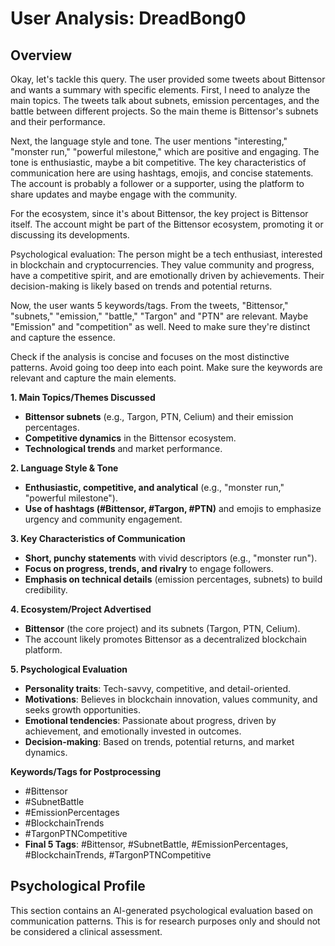 # User Analysis: DreadBong0

## Overview

<think>
Okay, let's tackle this query. The user provided some tweets about Bittensor and wants a summary with specific elements. First, I need to analyze the main topics. The tweets talk about subnets, emission percentages, and the battle between different projects. So the main theme is Bittensor's subnets and their performance.

Next, the language style and tone. The user mentions "interesting," "monster run," "powerful milestone," which are positive and engaging. The tone is enthusiastic, maybe a bit competitive. The key characteristics of communication here are using hashtags, emojis, and concise statements. The account is probably a follower or a supporter, using the platform to share updates and maybe engage with the community.

For the ecosystem, since it's about Bittensor, the key project is Bittensor itself. The account might be part of the Bittensor ecosystem, promoting it or discussing its developments. 

Psychological evaluation: The person might be a tech enthusiast, interested in blockchain and cryptocurrencies. They value community and progress, have a competitive spirit, and are emotionally driven by achievements. Their decision-making is likely based on trends and potential returns.

Now, the user wants 5 keywords/tags. From the tweets, "Bittensor," "subnets," "emission," "battle," "Targon" and "PTN" are relevant. Maybe "Emission" and "competition" as well. Need to make sure they're distinct and capture the essence.

Check if the analysis is concise and focuses on the most distinctive patterns. Avoid going too deep into each point. Make sure the keywords are relevant and capture the main elements.
</think>

**1. Main Topics/Themes Discussed**  
- **Bittensor subnets** (e.g., Targon, PTN, Celium) and their emission percentages.  
- **Competitive dynamics** in the Bittensor ecosystem.  
- **Technological trends** and market performance.  

**2. Language Style & Tone**  
- **Enthusiastic, competitive, and analytical** (e.g., "monster run," "powerful milestone").  
- **Use of hashtags (#Bittensor, #Targon, #PTN)** and emojis to emphasize urgency and community engagement.  

**3. Key Characteristics of Communication**  
- **Short, punchy statements** with vivid descriptors (e.g., "monster run").  
- **Focus on progress, trends, and rivalry** to engage followers.  
- **Emphasis on technical details** (emission percentages, subnets) to build credibility.  

**4. Ecosystem/Project Advertised**  
- **Bittensor** (the core project) and its subnets (Targon, PTN, Celium).  
- The account likely promotes Bittensor as a decentralized blockchain platform.  

**5. Psychological Evaluation**  
- **Personality traits**: Tech-savvy, competitive, and detail-oriented.  
- **Motivations**: Believes in blockchain innovation, values community, and seeks growth opportunities.  
- **Emotional tendencies**: Passionate about progress, driven by achievement, and emotionally invested in outcomes.  
- **Decision-making**: Based on trends, potential returns, and market dynamics.  

**Keywords/Tags for Postprocessing**  
- #Bittensor  
- #SubnetBattle  
- #EmissionPercentages  
- #BlockchainTrends  
- #TargonPTNCompetitive  
- **Final 5 Tags**: #Bittensor, #SubnetBattle, #EmissionPercentages, #BlockchainTrends, #TargonPTNCompetitive

## Psychological Profile

This section contains an AI-generated psychological evaluation based on communication patterns. This is for research purposes only and should not be considered a clinical assessment.
